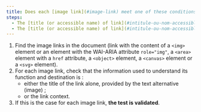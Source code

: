 ```yaml
---
title: Does each [image link](#image-link) meet one of these conditions (excluding special cases)?
steps:
  - The [title (or accessible name) of link](#intitule-ou-nom-accessible-de-lien) alone makes it possible to understand its function and destination.
  - The [title (or accessible name) of link](#intitule-ou-nom-accessible-de-lien) added to the [link context](#contexte-du-lien) enables us to understand the function and destination of the link.
---
```


1. Find the image links in the document (link with the content of a `<img>` element or an element with the WAI-ARIA attribute `role="img"`, a `<area>` element with a `href` attribute, a `<object>` element, a `<canvas>` element or a `<svg>` element).
2. For each image link, check that the information used to understand its function and destination is :
   - either the title of the link alone, provided by the text alternative (image) ;
   - or the link context.
3. If this is the case for each image link, **the test is validated**.
